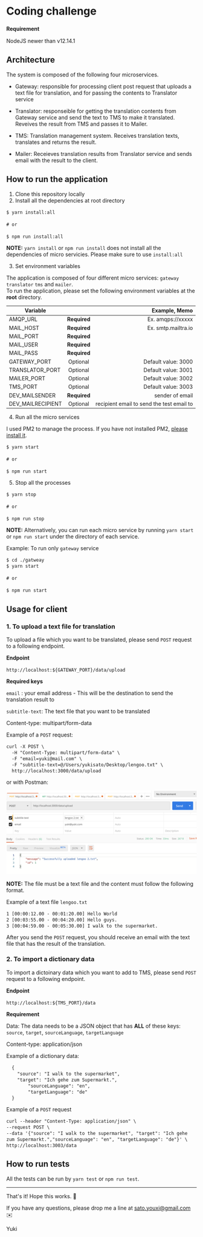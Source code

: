 # Coding challenge

**Requirement**　

NodeJS newer than v12.14.1

## Architecture
The system is composed of the following four microservices.

- Gateway:
  responsible for processing client post request that uploads a text file for translation, and for passing the contents to Translator service

- Translator:
  responseible for getting the translation contents from Gateway service and send the text to TMS to make it translated. Reveives the result from TMS and passes it to Mailer.

- TMS:
  Translation management system. Receives translation texts, translates and returns the result.

- Mailer:
  Receieves translation results from Translator service and sends email with the result to the client.

## How to run the application

1. Clone this repository locally
2. Install all the dependencies at root directory
```
$ yarn install:all

# or 

$ npm run install:all
```
**NOTE:** `yarn install` or `npm run install` does not install all the dependencies of micro servicies. Please make sure to use `install:all`

3. Set environment variables

The application is composed of four different micro services: `gateway` `translator` `tms` and `mailer`.  
To run the application, please set the following environment variables at the **root** directory.

| Variable     |           | Example, Memo|
| ------------- |:--------:| -----:|
| AMQP_URL  | **Required** | Ex. amqps://xxxxx |
| MAIL_HOST  |**Required**      | Ex. smtp.mailtra.io |
| MAIL_PORT | **Required**     |    |
| MAIL_USER | **Required**      |    |
| MAIL_PASS | **Required**     |    |
| GATEWAY_PORT | Optional      | Default value: 3000  |
| TRANSLATOR_PORT | Optional      |Default value: 3001 |
| MAILER_PORT | Optional     | Default value: 3002 |
| TMS_PORT| Optional     |Default value: 3003|
| DEV_MAILSENDER | **Required**     | sender of email|
| DEV_MAILRECIPIENT | Optional      | recipient email to send the test email to|
  

4. Run all the micro services 

I used PM2 to manage the process. If you have not installed PM2, [please install it](https://pm2.keymetrics.io/docs/usage/quick-start/).
```
$ yarn start

# or 

$ npm run start
```

5. Stop all the processes
```
$ yarn stop

# or 

$ npm run stop
```

**NOTE:** Alternatively, you can run each micro service by running `yarn start` or `npm run start` under the directory of each service. 

Example:
To run only `gateway` service
```
$ cd ./gatweay
$ yarn start

# or

$ npm run start
```

## Usage for client

### 1. To upload a text file for translation
To upload a file which you want to be translated, please send `POST` request to a following endpoint. 

**Endpoint** 

`http://localhost:${GATEWAY_PORT}/data/upload`

**Required keys** 

`email` : your email address - This will be the destination to send the translation result to 

`subtitle-text`: The text file that you want to be translated

Content-type: multipart/form-data

Example of a `POST` request:
```
curl -X POST \
  -H "Content-Type: multipart/form-data" \
  -F "email=yuki@mail.com" \
  -F "subtitle-text=@/Users/yukisato/Desktop/lengoo.txt" \
  http://localhost:3000/data/upload
```

or with Postman: 

![postman](./assets/posman-example1.png)

**NOTE:** The file must be a text file and the content must follow the following format.

Example of a text file `lengoo.txt`
```
1 [00:00:12.00 - 00:01:20.00] Hello World
2 [00:03:55.00 - 00:04:20.00] Hello guys.
3 [00:04:59.00 - 00:05:30.00] I walk to the supermarket.
```

After you send the `POST` request, you should receive an email with the text file that has the result of the translation.

### 2. To import a dictionary data
To import a dictoinary data which you want to add to TMS, please send `POST` request to a following endpoint. 

**Endpoint** 

`http://localhost:${TMS_PORT}/data`

**Requirement** 

Data: The data needs to be a JSON object that has **ALL** of these keys: `source`, `target`, `sourceLanguage`, `targetLanguage` 

Content-type: application/json

Example of a dictionary data:
```
  {
    "source": "I walk to the supermarket",
    "target": "Ich gehe zum Supermarkt.",
		"sourceLanguage": "en",
		"targetLanguage": "de"
  }
```

Example of a `POST` request
```
curl --header "Content-Type: application/json" \
--request POST \
--data '{"source": "I walk to the supermarket", "target": "Ich gehe zum Supermarkt.","sourceLanguage": "en", "targetLanguage": "de"}' \
http://localhost:3003/data
```

## How to run tests

All the tests can be run by `yarn test` or `npm run test`. 

------
That's it! Hope this works. 🚀 

If you have any questions, please drop me a line at sato.youxi@gmail.com ✉️

Yuki 
